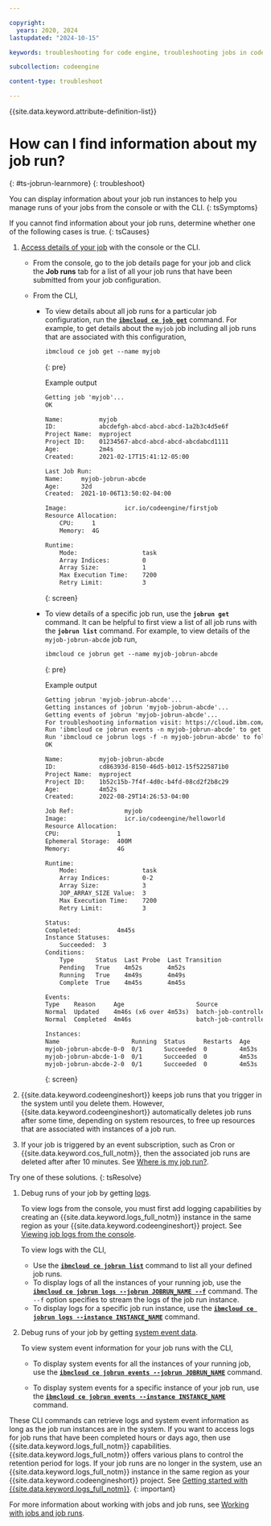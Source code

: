 ```yaml
---

copyright:
  years: 2020, 2024
lastupdated: "2024-10-15"

keywords: troubleshooting for code engine, troubleshooting jobs in code engine, troubleshooting batch jobs in code engine, job run troubleshooting in code engine, job troubleshooting in code engine, job, job run

subcollection: codeengine

content-type: troubleshoot

---
```


{{site.data.keyword.attribute-definition-list}}

# How can I find information about my job run?
{: #ts-jobrun-learnmore}
{: troubleshoot}

You can display information about your job run instances to help you manage runs of your jobs from the console or with the CLI.
{: tsSymptoms}

If you cannot find information about your job runs, determine whether one of the following cases is true.
{: tsCauses}


1. [Access details of your job](/docs/codeengine?topic=codeengine-access-job-details) with the console or the CLI.
    * From the console, go to the job details page for your job and click the **Job runs** tab for a list of all your job runs that have been submitted from your job configuration.

    * From the CLI,
        * To view details about all job runs for a particular job configuration, run the [**`ibmcloud ce job get`**](/docs/codeengine?topic=codeengine-cli#cli-job-get) command. For example, to get details about the `myjob` job including all job runs that are associated with this configuration,

            ```txt
            ibmcloud ce job get --name myjob
            ```
            {: pre}

            Example output

            ```txt
            Getting job 'myjob'...
            OK

            Name:          myjob
            ID:            abcdefgh-abcd-abcd-abcd-1a2b3c4d5e6f
            Project Name:  myproject
            Project ID:    01234567-abcd-abcd-abcd-abcdabcd1111
            Age:           2m4s
            Created:       2021-02-17T15:41:12-05:00

            Last Job Run:
            Name:     myjob-jobrun-abcde
            Age:      32d
            Created:  2021-10-06T13:50:02-04:00

            Image:                icr.io/codeengine/firstjob
            Resource Allocation:
                CPU:     1
                Memory:  4G

            Runtime:
                Mode:                  task
                Array Indices:         0
                Array Size:            1
                Max Execution Time:    7200
                Retry Limit:           3
            ```
            {: screen}

        * To view details of a specific job run, use the **`jobrun get`** command. It can be helpful to first view a list of all job runs with the **`jobrun list`** command. For example, to view details of the `myjob-jobrun-abcde` job run,

            ```txt
            ibmcloud ce jobrun get --name myjob-jobrun-abcde
            ```
            {: pre}

            Example output

            ```txt
            Getting jobrun 'myjob-jobrun-abcde'...
            Getting instances of jobrun 'myjob-jobrun-abcde'...
            Getting events of jobrun 'myjob-jobrun-abcde'...
            For troubleshooting information visit: https://cloud.ibm.com/docs/codeengine?topic=codeengine-troubleshoot-job.
            Run 'ibmcloud ce jobrun events -n myjob-jobrun-abcde' to get the system events of the job run instances.
            Run 'ibmcloud ce jobrun logs -f -n myjob-jobrun-abcde' to follow the logs of the job run instances.
            OK

            Name:          myjob-jobrun-abcde
            ID:            cd86393d-8150-46d5-b012-15f5225871b0
            Project Name:  myproject
            Project ID:    1b52c15b-7f4f-4d0c-b4fd-08cd2f2b8c29
            Age:           4m52s
            Created:       2022-08-29T14:26:53-04:00

            Job Ref:              myjob
            Image:                icr.io/codeengine/helloworld
            Resource Allocation:
            CPU:                1
            Ephemeral Storage:  400M
            Memory:             4G

            Runtime:
                Mode:                  task
                Array Indices:         0-2
                Array Size:            3
                JOP_ARRAY_SIZE Value:  3
                Max Execution Time:    7200
                Retry Limit:           3

            Status:
            Completed:          4m45s
            Instance Statuses:
                Succeeded:  3
            Conditions:
                Type      Status  Last Probe  Last Transition
                Pending   True    4m52s       4m52s
                Running   True    4m49s       4m49s
                Complete  True    4m45s       4m45s

            Events:
            Type    Reason     Age                    Source                Messages
            Normal  Updated    4m46s (x6 over 4m53s)  batch-job-controller  Updated JobRun "myjob-jobrun-abcde"
            Normal  Completed  4m46s                  batch-job-controller  JobRun completed successfully

            Instances:
            Name                    Running  Status     Restarts  Age
            myjob-jobrun-abcde-0-0  0/1      Succeeded  0         4m53s
            myjob-jobrun-abcde-1-0  0/1      Succeeded  0         4m53s
            myjob-jobrun-abcde-2-0  0/1      Succeeded  0         4m53s

            ```
            {: screen}

2. {{site.data.keyword.codeengineshort}} keeps job runs that you trigger in the system until you delete them. However, {{site.data.keyword.codeengineshort}}  automatically deletes job runs after some time, depending on system resources, to free up resources that are associated with instances of a job run.

3. If your job is triggered by an event subscription, such as Cron or {{site.data.keyword.cos_full_notm}}, then the associated job runs are deleted after after 10 minutes. See [Where is my job run?](/docs/codeengine?topic=codeengine-ts-jobrun-deleted).



Try one of these solutions.
{: tsResolve}

1. Debug runs of your job by getting [logs](/docs/codeengine?topic=codeengine-troubleshoot-job#ts-jobrun-gettinglogs).

    To view logs from the console, you must first add logging capabilities by creating an {{site.data.keyword.logs_full_notm}} instance in the same region as your {{site.data.keyword.codeengineshort}} project. See [Viewing job logs from the console](/docs/codeengine?topic=codeengine-logging&interface=ui#view-appjobfunctionlogs-ui).

    To view logs with the CLI,
    * Use the [**`ibmcloud ce jobrun list`**](/docs/codeengine?topic=codeengine-cli#cli-jobrun-list) command to list all your defined job runs.
    * To display logs of all the instances of your running job, use the [**`ibmcloud ce jobrun logs --jobrun JOBRUN_NAME --f`**](/docs/codeengine?topic=codeengine-cli#cli-jobrun-logs) command. The `--f` option specifies to stream the logs of the job run instance.
    * To display logs for a specific job run instance, use the [**`ibmcloud ce jobrun logs --instance INSTANCE_NAME`**](/docs/codeengine?topic=codeengine-cli#cli-jobrun-logs) command.

2. Debug runs of your job by getting [system event data](/docs/codeengine?topic=codeengine-troubleshoot-job#ts-job-gettingevent).

    To view system event information for your job runs with the CLI,

    * To display system events for all the instances of your running job, use the [**`ibmcloud ce jobrun events --jobrun JOBRUN_NAME`**](/docs/codeengine?topic=codeengine-cli#cli-jobrun-events) command.

    * To display system events for a specific instance of your job run, use the [**`ibmcloud ce jobrun events --instance INSTANCE_NAME`**](/docs/codeengine?topic=codeengine-cli#cli-jobrun-events) command.

These CLI commands can retrieve logs and system event information as long as the job run instances are in the system. If you want to access logs for job runs that have been completed hours or days ago, then use {{site.data.keyword.logs_full_notm}} capabilities. {{site.data.keyword.logs_full_notm}} offers various plans to control the retention period for logs. If your job runs are no longer in the system, use an {{site.data.keyword.logs_full_notm}} instance in the same region as your {{site.data.keyword.codeengineshort}} project. See [Getting started with {{site.data.keyword.logs_full_notm}}](/docs/cloud-logs?topic=cloud-logs-getting-started).
{: important}


For more information about working with jobs and job runs, see [Working with jobs and job runs](/docs/codeengine?topic=codeengine-job-plan).
